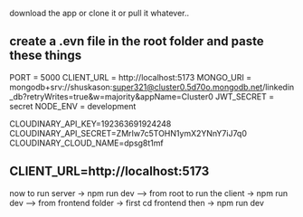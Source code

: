download the app or clone it or pull it whatever..

create a .evn file in the root folder and paste these things
--------------------------------------
PORT = 5000
CLIENT_URL = http://localhost:5173
MONGO_URI = mongodb+srv://shuskason:super321@cluster0.5d70o.mongodb.net/linkedin_db?retryWrites=true&w=majority&appName=Cluster0
JWT_SECRET = secret
NODE_ENV = development


CLOUDINARY_API_KEY=192363691924248
CLOUDINARY_API_SECRET=ZMrIw7c5TOHN1ymX2YNnY7iJ7q0
CLOUDINARY_CLOUD_NAME=dpsg8t1mf

CLIENT_URL=http://localhost:5173
----------------------------------

now to run server -> npm run dev --> from root
to run the client -> npm run dev --> from frontend folder -> first cd frontend then -> npm run dev
